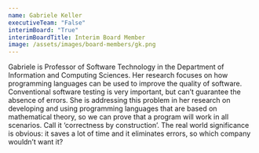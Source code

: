```yaml
---
name: Gabriele Keller
executiveTeam: "False"
interimBoard: "True"
interimBoardTitle: Interim Board Member
image: /assets/images/board-members/gk.png
---
```

Gabriele is Professor of Software Technology in the Department of Information and Computing Sciences. Her research focuses on how programming languages can be used to improve the quality of software. Conventional software testing is very important, but can’t guarantee the absence of errors. She is addressing this problem in her research on developing and using programming languages that are based on mathematical theory, so we can prove that a program will work in all scenarios. Call it ‘correctness by construction’. The real world significance is obvious: it saves a lot of time and it eliminates errors, so which company wouldn’t want it?
